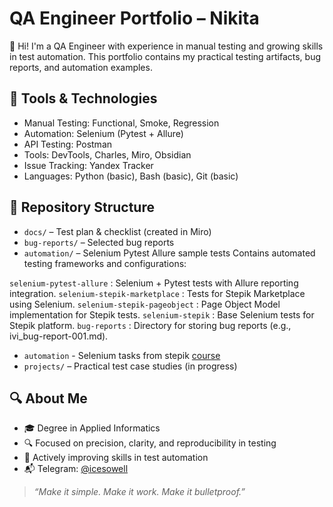 # QA Engineer Portfolio – Nikita

👋 Hi! I'm a QA Engineer with experience in manual testing and growing skills in test automation. This portfolio contains my practical testing artifacts, bug reports, and automation examples.

## 🧰 Tools & Technologies

- Manual Testing: Functional, Smoke, Regression
- Automation: Selenium (Pytest + Allure)
- API Testing: Postman
- Tools: DevTools, Charles, Miro, Obsidian
- Issue Tracking: Yandex Tracker
- Languages: Python (basic), Bash (basic), Git (basic)

## 📁 Repository Structure

- `docs/` – Test plan & checklist (created in Miro)
- `bug-reports/` – Selected bug reports
- `automation/` – Selenium Pytest Allure sample tests
Contains automated testing frameworks and configurations:

`selenium-pytest-allure` : Selenium + Pytest tests with Allure reporting integration.
`selenium-stepik-marketplace` : Tests for Stepik Marketplace using Selenium.
`selenium-stepik-pageobject` : Page Object Model implementation for Stepik tests.
`selenium-stepik` : Base Selenium tests for Stepik platform.
`bug-reports` : Directory for storing bug reports (e.g., ivi_bug-report-001.md).

- `automation` - Selenium tasks from stepik [course](https://stepik.org/course/575/syllabus) 
- `projects/` – Practical test case studies (in progress)

## 🔍 About Me

- 🎓 Degree in Applied Informatics
- 🔍 Focused on precision, clarity, and reproducibility in testing
- 🚀 Actively improving skills in test automation
- 📬 Telegram: [@icesowell](https://t.me/icesowell)

> *“Make it simple. Make it work. Make it bulletproof.”*
